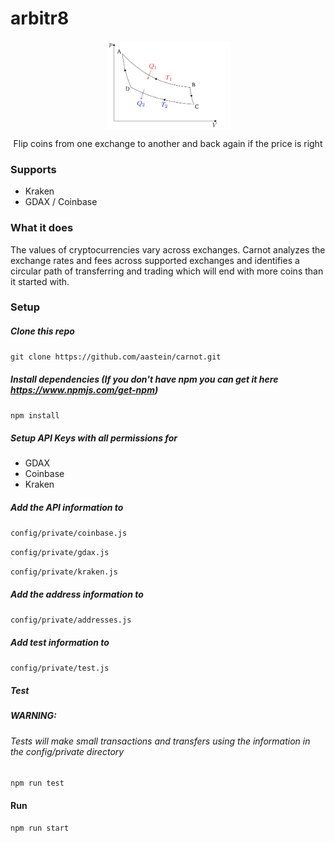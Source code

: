 # arbitr8

<p align="center">
  <img align="center" src="/images/carnot-cycle.png" width="200">
</p>
<p align="center">
Flip coins from one exchange to another and back again if the price is right
</p>

### Supports
 - Kraken
 - GDAX / Coinbase

### What it does

The values of cryptocurrencies vary across exchanges. Carnot analyzes the exchange rates and fees across supported exchanges and identifies a circular path of transferring and trading which will end with more coins than it started with.

### Setup

##### Clone this repo

`git clone https://github.com/aastein/carnot.git`

##### Install dependencies (If you don't have npm you can get it here https://www.npmjs.com/get-npm)

`npm install`

##### Setup API Keys with all permissions for
- GDAX
- Coinbase
- Kraken

##### Add the API information to

`config/private/coinbase.js`

`config/private/gdax.js`

`config/private/kraken.js`

##### Add the address information to

`config/private/addresses.js`

##### Add test information to

`config/private/test.js`

##### Test
##### *WARNING*:
###### *Tests will make small transactions and transfers using the information in the config/private directory*

`npm run test`

#### Run

`npm run start`
